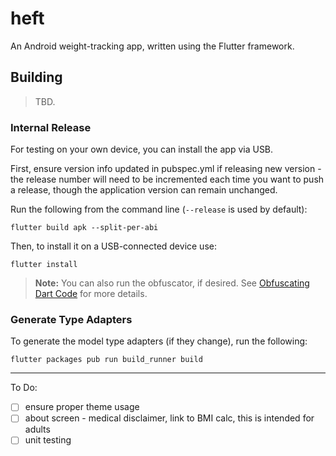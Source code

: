 # heft

An Android weight-tracking app, written using the Flutter framework.

## Building

> TBD.

### Internal Release

For testing on your own device, you can install the app via USB.

First, ensure version info updated in pubspec.yml if releasing new version - the release number will need to be incremented
each time you want to push a release, though the application version can remain unchanged.

Run the following from the command line (`--release` is used by default):

    flutter build apk --split-per-abi

Then, to install it on a USB-connected device use:

    flutter install 

> **Note:** You can also run the obfuscator, if desired. See [Obfuscating Dart Code](https://flutter.dev/docs/deployment/obfuscate)
> for more details.

### Generate Type Adapters

To generate the model type adapters (if they change), run the following:

    flutter packages pub run build_runner build

---

To Do:

* [ ] ensure proper theme usage
* [ ] about screen - medical disclaimer, link to BMI calc, this is intended for adults
* [ ] unit testing
